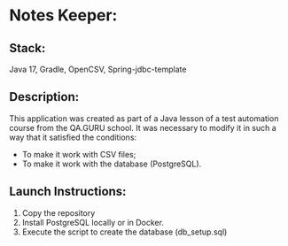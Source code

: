 # Notes Keeper:
## Stack:
Java 17, 
Gradle,
OpenCSV,
Spring-jdbc-template
## Description:
This application was created as part of a Java lesson of a test automation course from the QA.GURU school.
It was necessary to modify it in such a way that it satisfied the conditions:
- To make it work with CSV files;
- To make it work with the database (PostgreSQL).

## Launch Instructions:
1. Copy the repository
2. Install PostgreSQL locally or in Docker.
3. Execute the script to create the database (db_setup.sql)
